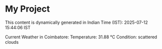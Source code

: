 # My Project

This content is dynamically generated in Indian Time (IST): 2025-07-12 15:44:06 IST


Current Weather in Coimbatore:
Temperature: 31.88 °C
Condition: scattered clouds
